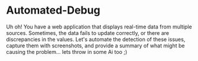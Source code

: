 # Automated-Debug
Uh oh! You have a web application that displays real-time data from multiple sources. Sometimes, the data fails to update correctly, or there are discrepancies in the values. 
Let's automate the detection of these issues, capture them with screenshots, and provide a summary of what might be causing the problem... lets throw in some Ai too ;)

